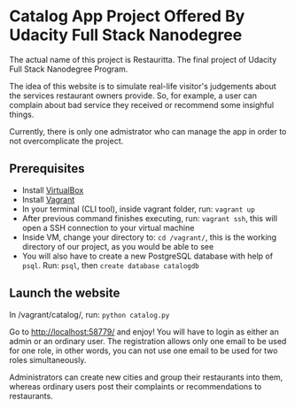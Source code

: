 # Catalog App Project Offered By Udacity Full Stack Nanodegree

The actual name of this project is Restauritta. The final project of Udacity Full Stack Nanodegree Program.

The idea of this website is to simulate real-life visitor's judgements about the services restaurant owners provide. So, for example, a user can complain about bad service they received or recommend some insighful things.

Currently, there is only one admistrator who can manage the app in order to not overcomplicate the project.

## Prerequisites

* Install [VirtualBox](https://www.virtualbox.org/wiki/Download_Old_Builds_5_1)
* Install [Vagrant](https://www.vagrantup.com/downloads.html)
* In your terminal (CLI tool), inside vagrant folder, run: `vagrant up`
* After previous command finishes executing, run: `vagrant ssh`, this will open a SSH connection to your virtual machine
* Inside VM, change your directory to: `cd /vagrant/`, this is the working directory of our project, as you would be able to see
* You will also have to create a new PostgreSQL database with help of `psql`. Run: `psql`, then `create database catalogdb`

## Launch the website

In /vagrant/catalog/, run: `python catalog.py`

Go to [http://localhost:58779/](http://localhost:58779/) and enjoy! You will have to login as either an admin or an ordinary user. The registration allows only one email to be used for one role, in other words, you can not use one email to be used for two roles simultaneously.

Administrators can create new cities and group their restaurants into them, whereas ordinary users post their complaints or recommendations to restaurants.